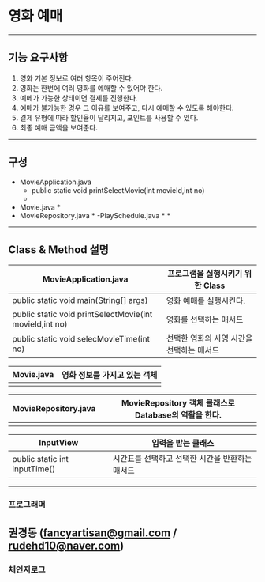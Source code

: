 
# 영화 예매
---
## 기능 요구사항

1. 영화 기본 정보로 여러 항목이 주어진다.
1. 영화는 한번에 여러 영화를 예매할 수 있어야 한다.
1. 예메가 가능한 상태이면 결제를 진행한다.
1. 예매가 불가능한 경우 그 이유를 보여주고, 다시 예매할 수 있도록 해야한다.
1. 결제 유형에 따라 할인율이 달리지고, 포인트를 사용할 수 있다.
1. 최종 예매 금액을 보여준다.
---
## 구성
- MovieApplication.java
    * public static void printSelectMovie(int movieId,int no)
    *
- Movie.java
    *
- MovieRepository.java
    *
-PlaySchedule.java
    *
    *

---

## Class & Method 설명

| MovieApplication.java | 프로그램을 실행시키기 위한 Class  |
| ----------- | ------------ |
| public static void main(String[] args) |   영화 예매를 실행시킨다.|
| public static void printSelectMovie(int movieId,int no) | 영화를 선택하는 매서드 |
|  public static void selecMovieTime(int no)| 선택한 영화의 사영 시간을 선택하는 매서드 |


| Movie.java | 영화 정보를 가지고 있는 객체|
| ----------- | ------------ |
| |  |


| MovieRepository.java | MovieRepository 객체 클래스로 Database의 역활을 한다.|
| ----------- | ------------ |
| | |

|InputView|입력을 받는 클래스|
|-----------|----------|
|public static int inputTime()| 시간표를 선택하고 선택한 시간을 반환하는 매서드|

---
### 프로그래머
 권경동 (fancyartisan@gmail.com / rudehd10@naver.com)
---
### 체인지로그


